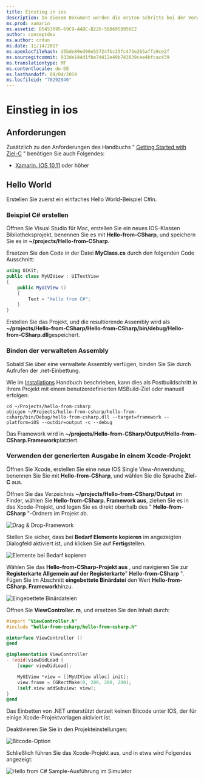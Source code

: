 ```yaml
---
title: Einstieg in ios
description: In diesem Dokument werden die ersten Schritte bei der Verwendung der .net-Einbettung mit IOS beschrieben. In diesem Thema werden die Anforderungen erläutert und eine Beispiel-App vorgestellt, um zu veranschaulichen, wie eine verwaltete Assembly gebunden und die Ausgabe in einem Xcode-Projekt verwendet wird.
ms.prod: xamarin
ms.assetid: D5453695-69C9-44BC-B226-5B86950956E2
author: conceptdev
ms.author: crdun
ms.date: 11/14/2017
ms.openlocfilehash: d5bde89ed90e55724fbc25fc473e265affa9ce2f
ms.sourcegitcommit: 933de144d1fbe7d412e49b743839cae4bfcac439
ms.translationtype: MT
ms.contentlocale: de-DE
ms.lasthandoff: 09/04/2019
ms.locfileid: "70292946"
---
```

# <a name="getting-started-with-ios"></a>Einstieg in ios

## <a name="requirements"></a>Anforderungen

Zusätzlich zu den Anforderungen des Handbuchs " [Getting Started with Ziel-C](~/tools/dotnet-embedding/get-started/objective-c/index.md) " benötigen Sie auch Folgendes:

* [Xamarin. IOS 10,11](https://visualstudio.microsoft.com/xamarin/) oder höher

## <a name="hello-world"></a>Hello World

Erstellen Sie zuerst ein einfaches Hello World-Beispiel C#in.

### <a name="create-c-sample"></a>Beispiel C# erstellen

Öffnen Sie Visual Studio für Mac, erstellen Sie ein neues IOS-Klassen Bibliotheksprojekt, benennen Sie es mit **Hello-from-CSharp**, und speichern Sie es in **~/projects/Hello-from-CSharp**.

Ersetzen Sie den Code in der Datei **MyClass.cs** durch den folgenden Code Ausschnitt:

```csharp
using UIKit;
public class MyUIView : UITextView
{
    public MyUIView ()
    {
        Text = "Hello from C#";
    }
}
```

Erstellen Sie das Projekt, und die resultierende Assembly wird als **~/projects/Hello-from-CSharp/Hello-from-CSharp/bin/debug/Hello-from-CSharp.dll**gespeichert.

### <a name="bind-the-managed-assembly"></a>Binden der verwalteten Assembly

Sobald Sie über eine verwaltete Assembly verfügen, binden Sie Sie durch Aufrufen der .net-Einbettung.

Wie im [Installations](~/tools/dotnet-embedding/get-started/install/install.md) Handbuch beschrieben, kann dies als Postbuildschritt in Ihrem Projekt mit einem benutzerdefinierten MSBuild-Ziel oder manuell erfolgen:

```shell
cd ~/Projects/hello-from-csharp
objcgen ~/Projects/hello-from-csharp/hello-from-csharp/bin/Debug/hello-from-csharp.dll --target=framework --platform=iOS --outdir=output -c --debug
```

Das Framework wird in **~/projects/Hello-from-CSharp/Output/Hello-from-CSharp.Framework**platziert.

### <a name="use-the-generated-output-in-an-xcode-project"></a>Verwenden der generierten Ausgabe in einem Xcode-Projekt

Öffnen Sie Xcode, erstellen Sie eine neue IOS Single View-Anwendung, benennen Sie Sie mit **Hello-from-CSharp**, und wählen Sie die Sprache **Ziel-C** aus.

Öffnen Sie das Verzeichnis **~/projects/Hello-from-CSharp/Output** im Finder, wählen Sie **Hello-from-CSharp. Framework aus**, ziehen Sie es in das Xcode-Projekt, und legen Sie es direkt oberhalb des " **Hello-from-CSharp** "-Ordners im Projekt ab.

![Drag & Drop-Framework](ios-images/hello-from-csharp-ios-drag-drop-framework.png)

Stellen Sie sicher, dass bei **Bedarf Elemente kopieren** im angezeigten Dialogfeld aktiviert ist, und klicken Sie auf **Fertig**stellen.

![Elemente bei Bedarf kopieren](ios-images/hello-from-csharp-ios-copy-items-if-needed.png)

Wählen Sie das **Hello-from-CSharp-Projekt aus** , und navigieren Sie zur **Registerkarte Allgemein auf der Registerkarte**" **Hello-from-CSharp** ". Fügen Sie im Abschnitt **eingebettete Binärdatei** den Wert **Hello-from-CSharp. Framework**hinzu.

![Eingebettete Binärdateien](ios-images/hello-from-csharp-ios-embedded-binaries.png)

Öffnen Sie **ViewController. m**, und ersetzen Sie den Inhalt durch:

```objective-c
#import "ViewController.h"
#include "hello-from-csharp/hello-from-csharp.h"

@interface ViewController ()
@end

@implementation ViewController
- (void)viewDidLoad {
    [super viewDidLoad];

    MyUIView *view = [[MyUIView alloc] init];
    view.frame = CGRectMake(0, 200, 200, 200);
    [self.view addSubview: view];
}
@end
```

Das Einbetten von .NET unterstützt derzeit keinen Bitcode unter IOS, der für einige Xcode-Projektvorlagen aktiviert ist. 

Deaktivieren Sie Sie in den Projekteinstellungen:

![Bitcode-Option](../../images/ios-bitcode-option.png)

Schließlich führen Sie das Xcode-Projekt aus, und in etwa wird Folgendes angezeigt:

![Hello from C# Sample-Ausführung im Simulator](ios-images/hello-from-csharp-ios.png)
